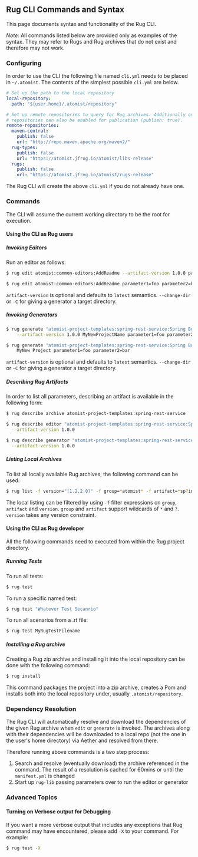 ## Rug CLI Commands and Syntax

This page documents syntax and functionality of the Rug CLI.

*Note:* All commands listed below are provided only as examples of the
syntax.  They may refer to Rugs and Rug archives that do not exist and
therefore may not work.

### Configuring

In order to use the CLI the following file named `cli.yml` needs to be
placed in `~/.atomist`.  The contents of the simplest possible
`cli.yml` are below.

```yaml
# Set up the path to the local repository
local-repository:
  path: "${user.home}/.atomist/repository"

# Set up remote repositories to query for Rug archives. Additionally one of the
# repositories can also be enabled for publication (publish: true).
remote-repositories:
  maven-central:
    publish: false
    url: "http://repo.maven.apache.org/maven2/"
  rug-types:
    publish: false
    url: "https://atomist.jfrog.io/atomist/libs-release"
  rugs:
    publish: false
    url: "https://atomist.jfrog.io/atomist/rugs-release"
```

The Rug CLI will create the above `cli.yml` if you do not already have
one.

### Commands

The CLI will assume the current working directory to be the root for execution.

#### Using the CLI as Rug users

##### Invoking Editors

Run an editor as follows:

```sh
$ rug edit atomist:common-editors:AddReadme --artifact-version 1.0.0 parameter1=foo parameter2=bar

$ rug edit atomist:common-editors:AddReadme parameter1=foo parameter2=bar
```

`artifact-version` is optional and defaults to `latest` semantics.
`--change-dir` or `-C` for giving a generator a target directory.

##### Invoking Generators

```sh
$ rug generate "atomist-project-templates:spring-rest-service:Spring Boot Microservice" \
    --artifact-version 1.0.0 MyNewProjectName parameter1=foo parameter2=bar

$ rug generate "atomist-project-templates:spring-rest-service:Spring Boot Microservice" \
    MyNew Project parameter1=foo parameter2=bar
```

`artifact-version` is optional and defaults to `latest` semantics.
`--change-dir` or `-C` for giving a generator a target directory.

##### Describing Rug Artifacts

In order to list all parameters, describing an artifact is available in the
following form:

```sh
$ rug describe archive atomist-project-templates:spring-rest-service

$ rug describe editor "atomist-project-templates:spring-rest-service:Spring Boot Microservice" \
  --artifact-version 1.0.0

$ rug describe generator "atomist-project-templates:spring-rest-service:Spring Boot Microservice" \
  --artifact-version 1.0.0
```

##### Listing Local Archives

To list all locally available Rug archives, the following command can be used:

```sh
$ rug list -f version="[1.2,2.0)" -f group=*atomist* -f artifact=*sp?ing*
```

The local listing can be filtered by using `-f` filter expressions on `group`,
`artifact` and `version`. `group` and `artifact` support wildcards of `*` and `?`.
`version` takes any version constraint.

#### Using the CLI as Rug developer

All the following commands need to executed from within the Rug project directory.

##### Running Tests

To run all tests:

```sh
$ rug test
```

To run a specific named test:

```sh
$ rug test "Whatever Test Secanrio"
```

To run all scenarios from a .rt file:

```sh
$ rug test MyRugTestFilename
```

##### Installing a Rug archive

Creating a Rug zip archive and installing it into the local repository
can be done with the following command:

```sh
$ rug install
```

This command packages the project into a zip archive, creates a Pom
and installs both into the local repository under, usually
`.atomist/repository`.

### Dependency Resolution

The Rug CLI will automatically resolve and download the dependencies
of the given Rug archive when `edit` or `generate` is invoked. The
archives along with their dependencies will be downloaded to a local
repo (not the one in the user's home directory) via Aether and
resolved from there.

Therefore running above commands is a two step process:

1.  Search and resolve (eventually download) the archive referenced in
    the command. The result of a resolution is cached for 60mins or
    until the `manifest.yml` is changed
2.  Start up `rug-lib` passing parameters over to run the editor or
    generator

### Advanced Topics

#### Turning on Verbose output for Debugging

If you want a more verbose output that includes any exceptions that
Rug command may have encountered, please add `-X` to your command.
For example:

```sh
$ rug test -X
```
